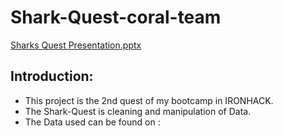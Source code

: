# Shark-Quest-coral-team

[Sharks Quest Presentation.pptx](https://github.com/ManelAitAmer/Shark-Quest-coral-team/files/14893129/Sharks.Quest.Presentation.pptx)
## Introduction:

- This project is the 2nd quest of my bootcamp in IRONHACK. 
- The Shark-Quest is cleaning and manipulation of Data.
- The Data used can be found on : 
